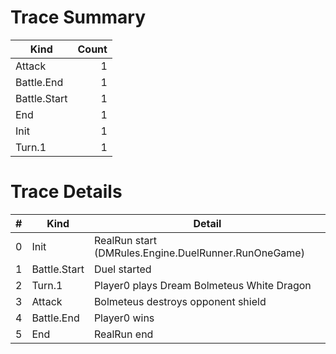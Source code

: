 # Trace Summary

| Kind | Count |
|------|------:|
| Attack | 1 |
| Battle.End | 1 |
| Battle.Start | 1 |
| End | 1 |
| Init | 1 |
| Turn.1 | 1 |

# Trace Details

| # | Kind | Detail |
|---:|------|--------|
| 0 | Init | RealRun start (DMRules.Engine.DuelRunner.RunOneGame) |
| 1 | Battle.Start | Duel started |
| 2 | Turn.1 | Player0 plays Dream Bolmeteus White Dragon |
| 3 | Attack | Bolmeteus destroys opponent shield |
| 4 | Battle.End | Player0 wins |
| 5 | End | RealRun end |
